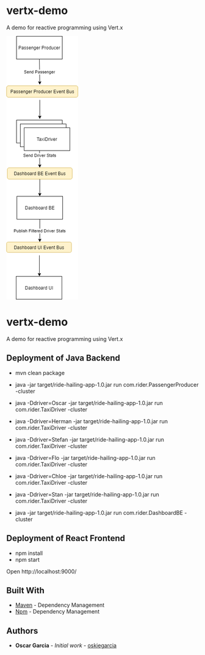 # vertx-demo
A demo for reactive programming using Vert.x


![Application Architecture](https://github.com/oskiegarcia/vertx-demo/blob/master/archi.png)


# vertx-demo

A demo for reactive programming using Vert.x


## Deployment of Java Backend

* mvn clean package

* java -jar target/ride-hailing-app-1.0.jar  run com.rider.PassengerProducer -cluster


* java -Ddriver=Oscar -jar target/ride-hailing-app-1.0.jar  run com.rider.TaxiDriver -cluster
* java -Ddriver=Herman -jar target/ride-hailing-app-1.0.jar  run com.rider.TaxiDriver -cluster
* java -Ddriver=Stefan -jar target/ride-hailing-app-1.0.jar  run com.rider.TaxiDriver -cluster
* java -Ddriver=Flo -jar target/ride-hailing-app-1.0.jar  run com.rider.TaxiDriver -cluster
* java -Ddriver=Chloe -jar target/ride-hailing-app-1.0.jar  run com.rider.TaxiDriver -cluster
* java -Ddriver=Stan -jar target/ride-hailing-app-1.0.jar  run com.rider.TaxiDriver -cluster


* java  -jar target/ride-hailing-app-1.0.jar  run com.rider.DashboardBE -cluster

## Deployment of React Frontend

* npm install
* npm start

Open http://localhost:9000/


## Built With

* [Maven](https://maven.apache.org/) - Dependency Management
* [Npm](https://www.npmjs.com/) - Dependency Management


## Authors

* **Oscar Garcia** - *Initial work* - [oskiegarcia](https://github.com/oskiegarcia)




